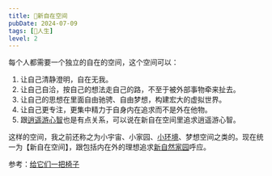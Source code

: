```yaml
---
title: 🎑新自在空间
pubDate: 2024-07-09
tags: [💖人生]
level: 2
---
```


每个人都需要一个独立的自在的空间，这个空间可以：

1. 让自己清静澄明，自在无我。
2. 让自己自洽，按自己的想法走自己的路，不至于被外部事物牵来扯去。
3. 让自己的思想在里面自由驰骋、自由梦想，构建宏大的虚拟世界。
4. 让自己更专注，更集中精力于自身内在追求而不是外在他物。
5. 跟[逍遥游心智]也是有点关系，可以说在新自在空间里追求逍遥游心智。

这样的空间，我之前还称之为小宇宙、小家园、[小环境]、梦想空间之类的。现在统一为【新自在空间】，跟包括内在外的理想追求[新自然家园]呼应。

参考：[给它们一把椅子]

[逍遥游心智]: /xyy/20240708a
[新自然家园]: /xyy/20240708a
[小环境]: /xyy/20240609a
[给它们一把椅子]: https://www.bilibili.com/video/BV1Kb421n7qC/
